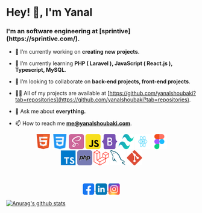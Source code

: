 <h1 align="left">Hey! 👋, I'm Yanal</h1>
<h3 align="left">I'm an software engineering at [sprintive](https://sprintive.com/).</h3>

- 🔭 I’m currently working on **creating new projects**.

- 🌱 I’m currently learning **PHP ( Laravel ), JavaScript ( React.js ), Typescript, MySQL**.

- 👯 I’m looking to collaborate on **back-end projects, front-end projects**.

- 👨‍💻 All of my projects are available at [https://github.com/yanalshoubaki?tab=repositories](https://github.com/yanalshoubaki?tab=repositories).

- 💬 Ask me about **everything.**

- 📫 How to reach me **me@yanalshoubaki.com**.
<p align="center">
  <img src="https://raw.githubusercontent.com/yanalshoubaki/yanalshoubaki/main/icons/html.svg" alt="html5" width="40" height="40"/>
  <img src="https://raw.githubusercontent.com/yanalshoubaki/yanalshoubaki/main/icons/css.svg" alt="css3" width="40" height="40"/> 
  <img src="https://raw.githubusercontent.com/yanalshoubaki/yanalshoubaki/main/icons/sass.svg" alt="sass" width="40" height="40"/> 
  <img src="https://raw.githubusercontent.com/yanalshoubaki/yanalshoubaki/main/icons/javascript.svg" alt="javascript" width="40" height="40"/> 
  <img src="https://raw.githubusercontent.com/yanalshoubaki/yanalshoubaki/main/icons/bootstrap-5-1.svg" alt="sass" width="40" height="40"/> 
  <img src="https://raw.githubusercontent.com/yanalshoubaki/yanalshoubaki/main/icons/tailwindcss.svg" alt="tailwindcss" width="40" height="40"/> 
  <img src="https://raw.githubusercontent.com/yanalshoubaki/yanalshoubaki/main/icons/reactjs.svg" alt="reactjs" width="40" height="40"/> 
  <img src="https://raw.githubusercontent.com/yanalshoubaki/yanalshoubaki/main/icons/figma.svg" alt="figma" width="40" height="40"/> 
  <br>
  <img src="https://raw.githubusercontent.com/yanalshoubaki/yanalshoubaki/main/icons/typescript.svg" alt="typescript" width="40" height="40"/> 
  <img src="https://raw.githubusercontent.com/yanalshoubaki/yanalshoubaki/main/icons/php.svg" alt="php" width="40" height="40"/> 
  <img src="https://raw.githubusercontent.com/yanalshoubaki/yanalshoubaki/main/icons/laravel.svg" alt="sass" width="40" height="40"/> 
  <img src="https://raw.githubusercontent.com/yanalshoubaki/yanalshoubaki/main/icons/mysql.svg" alt="sass" width="40" height="40"/> 
  <img src="https://raw.githubusercontent.com/yanalshoubaki/yanalshoubaki/main/icons/git-icon.svg" alt="sass" width="40" height="40"/> 
</p>
<br>
<p align="center">
<a href="https://www.facebook.com/yanalalshoubaki/" target="blank">
  <img align="center" src="https://raw.githubusercontent.com/yanalshoubaki/yanalshoubaki/main/icons/facebook.svg" alt="yanalalshoubaki" height="30" width="30" />
</a>
<a href="https://linkedin.com/in/yanalshoubaki" target="blank">
  <img align="center" src="https://raw.githubusercontent.com/yanalshoubaki/yanalshoubaki/main/icons/linkedin.svg" alt="yanalshoubaki" height="30" width="30" />
</a>
<a href="https://instagram.com/yanalshoubaki" target="blank">
  <img align="center" src="https://raw.githubusercontent.com/yanalshoubaki/yanalshoubaki/main/icons/instagram.svg" alt="yanalshoubakii" height="30" width="30" /></a>
</p>

[![Anurag's github stats](https://github-readme-stats.vercel.app/api?username=yanalshoubaki&show_icons=true)](https://github.com/anuraghazra/github-readme-stats)
